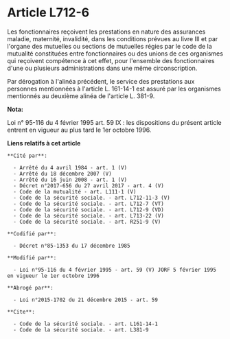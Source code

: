# Article L712-6

Les fonctionnaires reçoivent les prestations en nature des assurances maladie, maternité, invalidité, dans les conditions
prévues au livre III et par l'organe des mutuelles ou sections de mutuelles régies par le code de la mutualité constituées
entre fonctionnaires ou des unions de ces organismes qui reçoivent compétence à cet effet, pour l'ensemble des fonctionnaires
d'une ou plusieurs administrations dans une même circonscription. 

Par dérogation à l'alinéa précédent, le service des prestations aux personnes mentionnées à l'article L. 161-14-1 est assuré
par les organismes mentionnés au deuxième alinéa de l'article L. 381-9.

**Nota:**

Loi n° 95-116 du 4 février 1995 art. 59 IX : les dispositions du présent article entrent en vigueur au plus tard le 1er
octobre 1996.

**Liens relatifs à cet article**

	**Cité par**:

	  - Arrêté du 4 avril 1984 - art. 1 (V)
	  - Arrêté du 18 décembre 2007 (V)
	  - Arrêté du 16 juin 2008 - art. 1 (V)
	  - Décret n°2017-656 du 27 avril 2017 - art. 4 (V)
	  - Code de la mutualité - art. L111-1 (V)
	  - Code de la sécurité sociale. - art. L712-11-3 (V)
	  - Code de la sécurité sociale. - art. L712-7 (VT)
	  - Code de la sécurité sociale. - art. L712-9 (VD)
	  - Code de la sécurité sociale. - art. L713-22 (V)
	  - Code de la sécurité sociale. - art. R251-9 (V)

	**Codifié par**:

	  - Décret n°85-1353 du 17 décembre 1985

	**Modifié par**:

	  - Loi n°95-116 du 4 février 1995 - art. 59 (V) JORF 5 février 1995 en vigueur le 1er octobre 1996

	**Abrogé par**:

	  - Loi n°2015-1702 du 21 décembre 2015 - art. 59

	**Cite**:

	  - Code de la sécurité sociale. - art. L161-14-1
	  - Code de la sécurité sociale. - art. L381-9
